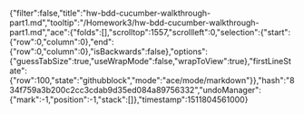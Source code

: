 {"filter":false,"title":"hw-bdd-cucumber-walkthrough-part1.md","tooltip":"/Homework3/hw-bdd-cucumber-walkthrough-part1.md","ace":{"folds":[],"scrolltop":1557,"scrollleft":0,"selection":{"start":{"row":0,"column":0},"end":{"row":0,"column":0},"isBackwards":false},"options":{"guessTabSize":true,"useWrapMode":false,"wrapToView":true},"firstLineState":{"row":100,"state":"githubblock","mode":"ace/mode/markdown"}},"hash":"834f759a3b200c2cc3cdab9d35ed084a89756332","undoManager":{"mark":-1,"position":-1,"stack":[]},"timestamp":1511804561000}